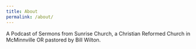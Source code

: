 ```yaml
---
title: About
permalink: /about/
---
```


A Podcast of Sermons from Sunrise Church, a Christian Reformed Church in McMinnville OR pastored by Bill Wilton.
